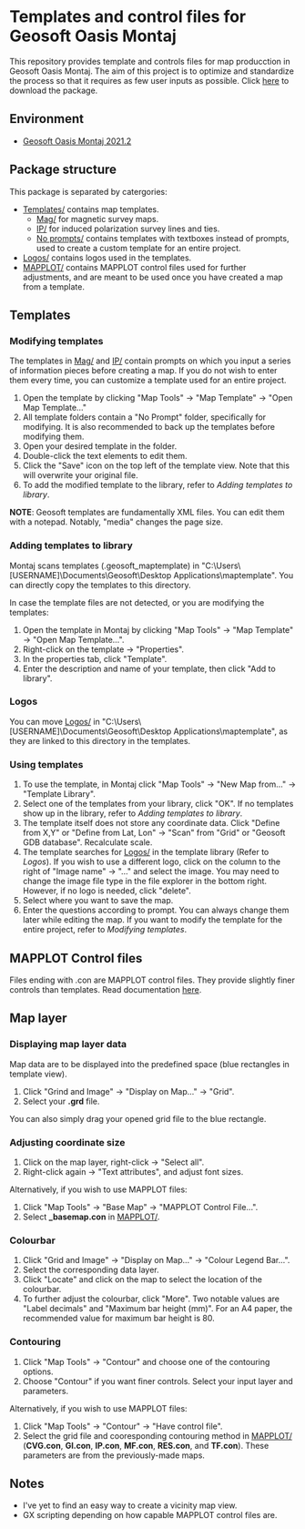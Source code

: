 # Templates and control files for Geosoft Oasis Montaj

This repository provides template and controls files for map producction in Geosoft Oasis Montaj. The aim of this project is to optimize and standardize the process so that it requires as few user inputs as possible. Click [here](https://github.com/alanjyu/MontajTemplates/archive/refs/heads/main.zip) to download the package. 

## Environment
- [Geosoft Oasis Montaj 2021.2](https://www.seequent.com/products-solutions/geosoft-oasis-montaj/)

## Package structure

This package is separated by catergories: 

- [Templates/](https://github.com/alanjyu/MontajTemplates/tree/main/Mag) contains map templates.
  - [Mag/](https://github.com/alanjyu/MontajTemplates/tree/main/Mag) for magnetic survey maps.
  - [IP/](https://github.com/alanjyu/MontajTemplates/tree/main/IP) for induced polarization survey lines and ties. 
  - [No prompts/](https://github.com/alanjyu/MontajTemplates/tree/main/Mag/No%20prompts) contains templates with textboxes instead of prompts, used to create a custom template for an entire project. 
- [Logos/](https://github.com/alanjyu/MontajTemplates/tree/main/Logos) contains logos used in the templates. 
- [MAPPLOT/](https://github.com/alanjyu/MontajTemplates/tree/main/MAPPLOT) contains MAPPLOT control files used for further adjustments, and are meant to be used once you have created a map from a template.

## Templates

### Modifying templates
The templates in [Mag/](https://github.com/alanjyu/MontajTemplates/tree/main/Mag) and [IP/](https://github.com/alanjyu/MontajTemplates/tree/main/IP) contain prompts on which you input a series of information pieces before creating a map. If you do not wish to enter them every time, you can customize a template used for an entire project.

1. Open the template by clicking "Map Tools" → "Map Template" → "Open Map Template…"
2. All template folders contain a "No Prompt" folder, specifically for modifying. It is also recommended to back up the templates before modifying them. 
3. Open your desired template in the folder.
4. Double-click the text elements to edit them.
5. Click the "Save" icon on the top left of the template view. Note that this will overwrite your original file.
6. To add the modified template to the library, refer to *Adding templates to library*.

**NOTE**: Geosoft templates are fundamentally XML files. You can edit them with a notepad. Notably, "media" changes the page size.


### Adding templates to library

Montaj scans templates (.geosoft_maptemplate) in "C:\Users\\[USERNAME\]\Documents\Geosoft\Desktop Applications\maptemplate". You can directly copy the templates to this directory. 

In case the template files are not detected, or you are modifying the templates:

1. Open the template in Montaj by clicking "Map Tools" → "Map Template" → "Open Map Template…".
2. Right-click on the template → "Properties".
3. In the properties tab, click "Template".
4. Enter the description and name of your template, then click "Add to library".


### Logos
You can move [Logos/](https://github.com/alanjyu/MontajTemplates/tree/main/Logos) in "C:\Users\\[USERNAME\]\Documents\Geosoft\Desktop Applications\maptemplate", as they are linked to this directory in the templates.


### Using templates

1. To use the template, in Montaj click "Map Tools" → "New Map from…" → "Template Library".
2. Select one of the templates from your library, click "OK". If no templates show up in the library, refer to *Adding templates to library*.
3. The template itself does not store any coordinate data. Click "Define from X,Y" or "Define from Lat, Lon" → "Scan" from "Grid" or "Geosoft GDB database". Recalculate scale.
4. The template searches for [Logos/](https://github.com/alanjyu/MontajTemplates/tree/main/Logos) in the template library (Refer to *Logos*). If you wish to use a different logo, click on the column to the right of "Image name" → "…" and select the image. You may need to change the image file type in the file explorer in the bottom right. However, if no logo is needed, click "delete".
5. Select where you want to save the map.
6. Enter the questions according to prompt. You can always change them later while editing the map. If you want to modify the template for the entire project, refer to *Modifying templates*.

## MAPPLOT Control files

Files ending with .con are MAPPLOT control files. They provide slightly finer controls than templates. Read documentation [here](https://help.seequent.com/Oasis-montaj/9.9/en/Content/gxhelp/mapplot/mapplot_overview.htm?tocpath=Oasis%20montaj%7CWorkflow%7CAnalyse%20Data%7CEdit%20and%20Manipulate%20Maps%7CWork%20with%20Map%20Templates%7CFigure%20and%20Full%20Map%20Templates%20(MAPPLOT%20Template%20Manager)%7CMAPPLOT%20Topics%20and%20Command%20Reference%7C_____0). 

## Map layer

### Displaying map layer data
Map data are to be displayed into the predefined space (blue rectangles in template view).

1. Click "Grind and Image" → "Display on Map…" → "Grid".
2. Select your **.grd** file.

You can also simply drag your opened grid file to the blue rectangle.

### Adjusting coordinate size

1. Click on the map layer, right-click → "Select all". 
2. Right-click again → "Text attributes", and adjust font sizes.

Alternatively, if you wish to use MAPPLOT files:

1. Click "Map Tools" → "Base Map" → "MAPPLOT Control File...".
2. Select **_basemap.con** in [MAPPLOT/](https://github.com/alanjyu/MontajTemplates/tree/main/MAPPLOT).

### Colourbar

1. Click "Grid and Image" → "Display on Map…" → "Colour Legend Bar...".
2. Select the corresponding data layer.
3. Click "Locate" and click on the map to select the location of the colourbar.
4. To further adjust the colourbar, click "More". Two notable values are "Label decimals" and "Maximum bar height (mm)". For an A4 paper, the recommended value for maximum bar height is 80.

### Contouring

1. Click "Map Tools" → "Contour" and choose one of the contouring options.
2. Choose "Contour" if you want finer controls. Select your input layer and parameters.

Alternatively, if you wish to use MAPPLOT files:

1. Click "Map Tools" → "Contour" → "Have control file". 
2. Select the grid file and cooresponding contouring method in [MAPPLOT/](https://github.com/alanjyu/MontajTemplates/tree/main/MAPPLOT) (**CVG.con**, **GI.con**, **IP.con**, **MF.con**, **RES.con**, and **TF.con**). These parameters are from the previously-made maps.

## Notes
-	I've yet to find an easy way to create a vicinity map view.
-	GX scripting depending on how capable MAPPLOT control files are.
